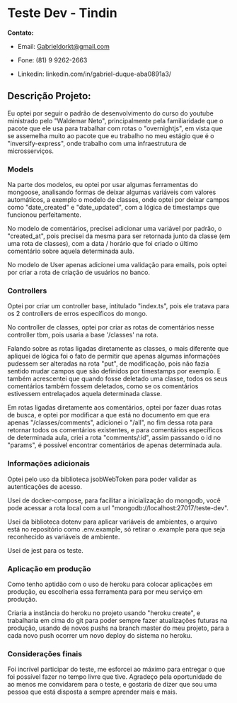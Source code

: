 
# Teste Dev - Tindin

**Contato:**

- Email: Gabrieldorkt@gmail.com

- Fone: (81) 9 9262-2663

- Linkedin: linkedin.com/in/gabriel-duque-aba0891a3/

## Descrição Projeto:

Eu optei por seguir o padrão de desenvolvimento do curso do youtube ministrado pelo "Waldemar Neto", principalmente pela familiaridade que o pacote que ele usa para trabalhar com rotas o "overnightjs", em vista que se assemelha muito ao pacote que eu trabalho no meu estágio que é o "inversify-express", onde trabalho com uma infraestrutura de microsserviços.

### Models
Na parte dos modelos, eu optei por usar algumas ferramentas do mongoose, analisando formas de deixar algumas variáveis com valores automáticos, a exemplo o modelo de classes, onde optei por deixar campos como "date_created" e "date_updated", com a lógica de timestamps que funcionou perfeitamente.

No modelo de comentários, precisei adicionar uma variável por padrão, o "created_at", pois precisei da mesma para ser retornada junto da classe (em uma rota de classes), com a data / horário que foi criado o último comentário sobre aquela determinada aula.

No modelo de User apenas adicionei uma validação para emails, pois optei por criar a rota de criação de usuários no banco.

### Controllers
Optei por criar um controller base, intitulado "index.ts", pois ele tratava para os 2 controllers de erros específicos do mongo.

No controller de classes, optei por criar as rotas de comentários nesse controller tbm, pois usaria a base '/classes' na rota.

Falando sobre as rotas ligadas diretamente as classes, o mais diferente que apliquei de lógica foi o fato de permitir que apenas algumas informações pudessem ser alteradas na rota "put", de modificação, pois não fazia sentido mudar campos que são definidos por timestamps por exemplo. E também acrescentei que quando fosse deletado uma classe, todos os seus comentários também fossem deletados, como se os comentários estivessem entrelaçados aquela determinada classe.

Em rotas ligadas diretamente aos comentários, optei por fazer duas rotas de busca, e optei por modificar a que está no documento em que era apenas "/classes/comments", adicionei o "/all", no fim dessa rota para retornar todos os comentários existentes, e para comentários específicos de determinada aula, criei a rota "comments/:id", assim passando o id no "params", é possível encontrar comentários de apenas determinada aula.

### Informações adicionais 

Optei pelo uso da biblioteca jsobWebToken para poder validar as autenticações de acesso.

Usei de docker-compose, para facilitar a inicialização do mongodb, você pode acessar a rota local com a url "mongodb://localhost:27017/teste-dev".

Usei da biblioteca dotenv para aplicar variáveis de ambientes, o arquivo está no repositório como .env.example, só retirar o .example para que seja reconhecido as variáveis de ambiente.

Usei de jest para os teste.

### Aplicação em produção

Como tenho aptidão com o uso de heroku para colocar aplicações em produção, eu escolheria essa ferramenta para por meu serviço em produção.

Criaria a instância do heroku no projeto usando "heroku create", e trabalharia em cima do git para poder sempre fazer atualizações futuras na produção, usando de novos pushs na branch master do meu projeto, para a cada novo push ocorrer um novo deploy do sistema no heroku.

### Considerações finais

Foi incrível participar do teste, me esforcei ao máximo para entregar o que foi possível fazer no tempo livre que tive. Agradeço pela oportunidade de ao menos me convidarem para o teste, e gostaria de dizer que sou uma pessoa que está disposta a sempre aprender mais e mais.